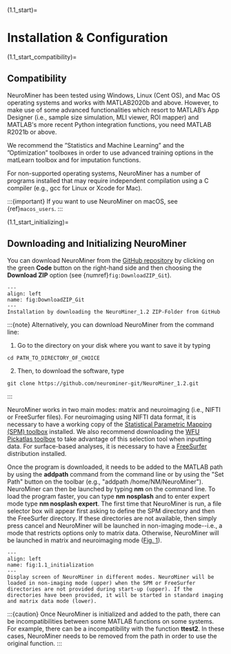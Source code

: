 (1.1_start)=
# Installation & Configuration

(1.1_start_compatibility)=
## Compatibility

NeuroMiner has been tested using Windows, Linux (Cent OS), and Mac OS operating systems and works with MATLAB2020b and above. However, to make use of some advanced functionalities which resort to MATLAB’s App Designer (i.e., sample size simulation, MLI viewer, ROI mapper) and MATLAB's more recent Python integration functions, you need MATLAB R2021b or above.

We recommend the ”Statistics and Machine Learning” and the ”Optimization” toolboxes in order to use advanced training options in the matLearn toolbox and for imputation functions.

For non-supported operating systems, NeuroMiner has a number of programs installed that may require independent compilation using a C compiler (e.g., gcc for Linux or Xcode for Mac).

:::{important}
If you want to use NeuroMiner on macOS, see {ref}`macos_users`.
:::


(1.1_start_initializing)=
## Downloading and Initializing NeuroMiner

You can download NeuroMiner from the [GitHub repository](https://github.com/neurominer-git/NeuroMiner_1.1) by clicking on the green **Code** button on the right-hand side and then choosing the **Download ZIP** option (see {numref}`fig:DownloadZIP_Git`).

```{figure} Images/DownloadZIP_Git.png
---
align: left
name: fig:DownloadZIP_Git
---
Installation by downloading the NeuroMiner_1.2 ZIP-Folder from GitHub
```

:::{note}
Alternatively, you can download NeuroMiner from the command line:
1. Go to the directory on your disk where you want to save it by typing
  ```
  cd PATH_TO_DIRECTORY_OF_CHOICE
  ```
2. Then, to download the software, type
  ```
  git clone https://github.com/neurominer-git/NeuroMiner_1.2.git
  ```
:::

NeuroMiner works in two main modes: matrix and neuroimaging (i.e., NIFTI or FreeSurfer files). For neuroimaging using NIFTI data format, it is necessary to have a working copy of the [Statistical Parametric Mapping (SPM) toolbox](http://www.fil.ion.ucl.ac.uk/spm/software/download/) installed. We
also recommend downloading the [WFU Pickatlas toolbox](https://www.nitrc.org/projects/wfu_pickatlas/) to take advantage of this selection tool when inputting data. For surface-based analyses, it
is necessary to have a [FreeSurfer](https://surfer.nmr.mgh.harvard.edu/fswiki/DownloadAndInstall) distribution installed.

Once the program is downloaded, it needs to be added to the MATLAB path by using the **addpath** command from the command line or by using the "Set Path" button on the toolbar (e.g., "addpath
/home/NM/NeuroMiner"). NeuroMiner can then be launched by typing **nm** on the command line. To load the program faster, you can type **nm nosplash** and to enter expert mode type **nm nosplash expert**. The first time that NeuroMiner is run, a file selector box will appear first asking to define the SPM directory and then the FreeSurfer directory. If these directories are not available, then simply press cancel and NeuroMiner will be launched in non-imaging mode--i.e., a mode that restricts options only to matrix data. Otherwise, NeuroMiner will be launched in matrix and neuroimaging mode ([Fig. 1](fig:1.1_initialization)).

```{figure} Images/NM_display_screen.png
---
align: left
name: fig:1.1_initialization
---
Display screen of NeuroMiner in different modes. NeuroMiner will be loaded in non-imaging mode (upper) when the SPM or FreeSurfer directories are not provided during start-up (upper). If the directories have been provided, it will be started in standard imaging and matrix data mode (lower).
```

:::{caution}
Once NeuroMiner is initialized and added to the path, there can be incompatibilities between some MATLAB functions on some systems. For example, there can be a incompatibility with the function
**ttest2**. In these cases, NeuroMiner needs to be removed from the path in order to use the original function.
:::

